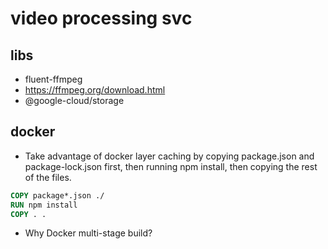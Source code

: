 # video processing svc

## libs
- fluent-ffmpeg
- https://ffmpeg.org/download.html
- @google-cloud/storage

## docker
- Take advantage of docker layer caching by copying package.json and package-lock.json first, then running npm install, then copying the rest of the files.
```Dockerfile
COPY package*.json ./
RUN npm install
COPY . .
```

- Why Docker multi-stage build?
